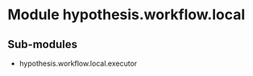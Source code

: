 Module hypothesis.workflow.local
================================

Sub-modules
-----------
* hypothesis.workflow.local.executor